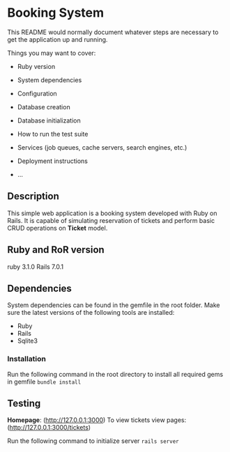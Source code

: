 # Booking System

This README would normally document whatever steps are necessary to get the
application up and running.

Things you may want to cover:

* Ruby version

* System dependencies

* Configuration

* Database creation

* Database initialization

* How to run the test suite

* Services (job queues, cache servers, search engines, etc.)

* Deployment instructions

* ...

## Description

This simple web application is a booking system developed with Ruby on Rails. It is capable of simulating reservation of tickets and perform basic CRUD operations on **Ticket** model.

## Ruby and RoR version

ruby 3.1.0
Rails 7.0.1

## Dependencies

System dependencies can be found in the gemfile in the root folder. Make sure the latest versions of the following tools are installed:

- Ruby
- Rails
- Sqlite3

### Installation

Run the following command in the root directory to install all required gems in gemfile
`bundle install`

## Testing

**Homepage**: (http://127.0.0.1:3000)
To view tickets view pages: (http://127.0.0.1:3000/tickets)

Run the following command to initialize server
`rails server`




